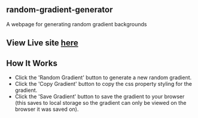 ## random-gradient-generator
A webpage for generating random gradient backgrounds


 ## View  Live site [here](http://theanil.me/random-gradient-generator/)

 
## How It Works
- Click the 'Random Gradient' button to generate a new random gradient.
- Click the 'Copy Gradient' button to copy the css property styling for the gradient.
- Click the 'Save Gradient' button to save the gradient to your browser (this saves to local storage so the gradient can only be viewed on the browser it was saved on).

